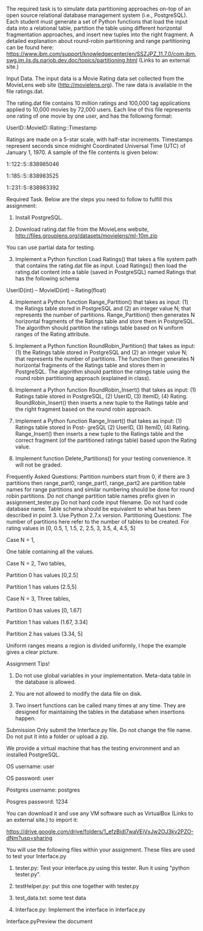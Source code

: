 The required task is to simulate data partitioning approaches on-top of an open source relational database management system (i.e., PostgreSQL). Each student must generate a set of Python functions that load the input data into a relational table, partition the table using different horizontal fragmentation approaches, and insert new tuples into the right fragment. A detailed explanation about round-robin partitioning and range partitioning can be found here: https://www.ibm.com/support/knowledgecenter/en/SSZJPZ_11.7.0/com.ibm.swg.im.iis.ds.parjob.dev.doc/topics/partitioning.html (Links to an external site.)

Input Data. The input data is a Movie Rating data set collected from the MovieLens web site (http://movielens.org). The raw data is available in the file ratings.dat.

The rating.dat file contains 10 million ratings and 100,000 tag applications applied to 10,000 movies by 72,000 users. Each line of this file represents one rating of one movie by one user, and has the following format:

UserID::MovieID::Rating::Timestamp

Ratings are made on a 5-star scale, with half-star increments. Timestamps represent seconds since midnight Coordinated Universal Time (UTC) of January 1, 1970. A sample of the file contents is given below:

1::122::5::838985046

1::185::5::838983525

1::231::5::838983392

 

Required Task. Below are the steps you need to follow to fulfill this assignment:

1. Install PostgreSQL.

2. Download rating.dat file from the MovieLens website, http://files.grouplens.org/datasets/movielens/ml-10m.zip

You can use partial data for testing.

3. Implement a Python function Load Ratings() that takes a file system path that contains the rating.dat file as input. Load Ratings() then load the rating.dat content into a table (saved in PostgreSQL) named Ratings that has the following schema

UserID(int) – MovieID(int) – Rating(float)

4. Implement a Python function Range_Partition() that takes as input: (1) the Ratings table stored in PostgreSQL and (2) an integer value N; that represents the number of partitions. Range_Partition() then generates N horizontal fragments of the Ratings table and store them in PostgreSQL. The algorithm should partition the ratings table based on N uniform ranges of the Rating attribute.

5. Implement a Python function RoundRobin_Partition() that takes as input: (1) the Ratings table stored in PostgreSQL and (2) an integer value N; that represents the number of partitions. The function then generates N horizontal fragments of the Ratings table and stores them in PostgreSQL. The algorithm should partition the ratings table using the round robin partitioning approach (explained in class).

6. Implement a Python function RoundRobin_Insert() that takes as input: (1) Ratings table stored in PostgreSQL, (2) UserID, (3) ItemID, (4) Rating. RoundRobin_Insert() then inserts a new tuple to the Ratings table and the right fragment based on the round robin approach.

7. Implement a Python function Range_Insert() that takes as input: (1) Ratings table stored in Post- greSQL (2) UserID, (3) ItemID, (4) Rating. Range_Insert() then inserts a new tuple to the Ratings table and the correct fragment (of the partitioned ratings table) based upon the Rating value.

8. Implement function Delete_Partitions() for your testing convenience. It will not be graded.

Frequently Asked Questions:
Partition numbers start from 0, if there are 3 partitions then range_part0, range_part1, range_part2 are partition table names for range partitions and similar numbering should be done for round robin partitions.
Do not change partition table names prefix given in assignment_tester.py
Do not hard code input filename.
Do not hard code database name.
Table schema should be equivalent to what has been described in point 3.
Use Python 2.7.x version.
Partitioning Questions:
The number of partitions here refer to the number of tables to be created. For rating values in [0, 0.5, 1, 1.5, 2, 2.5, 3, 3.5, 4, 4.5, 5]

Case N = 1,

One table containing all the values.

 

Case N = 2, Two tables,

Partition 0 has values [0,2.5]

Partition 1 has values (2.5,5]

 

Case N = 3, Three tables,

Partition 0 has values [0, 1.67]

Partition 1 has values (1.67, 3.34]

Partition 2 has values (3.34, 5]

 

Uniform ranges means a region is divided uniformly, I hope the example gives a clear picture.

Assignment Tips!

1. Do not use global variables in your implementation. Meta-data table in the database is allowed.

2. You are not allowed to modify the data file on disk.

3. Two insert functions can be called many times at any time. They are designed for maintaining the tables in the database when insertions happen.

Submission
Only submit the Interface.py file. Do not change the file name. Do not put it into a folder or upload a zip.

 

We provide a virtual machine that has the testing environment and an installed PostgreSQL.

OS username: user

OS password: user

Postgres username: postgres

Posgres password: 1234

You can download it and use any VM software such as VirtualBox (Links to an external site.) to import it:

https://drive.google.com/drive/folders/1_efzBidI7waVEjVxJw2OJ3kv2PZO-dNm?usp=sharing

 

You will use the following files within your assignment. These files are used to test your Interface.py

1. tester.py: Test your interface.py using this tester. Run it using "python tester.py".<br />

2. testHelper.py: put this one together with tester.py<br />

3. test_data.txt: some test data<br />

4. Interface.py: Implement the interface in Interface.py<br />

Interface.pyPreview the document
